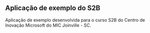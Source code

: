 ﻿## Aplicação de exemplo do S2B ##

Aplicação de exemplo desenvolvida para o curso S2B do Centro de Inovação Microsoft do MIC Joinville - SC.